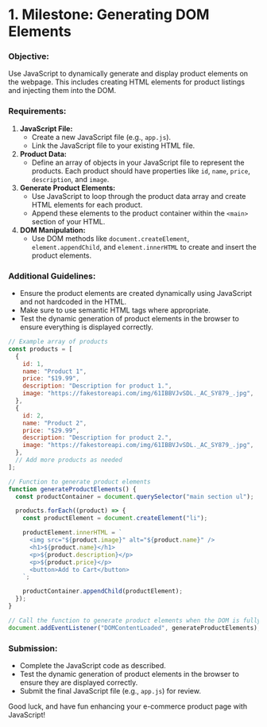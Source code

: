 # 1. Milestone: Generating DOM Elements

### Objective:

Use JavaScript to dynamically generate and display product elements on the webpage. This includes creating HTML elements for product listings and injecting them into the DOM.

### Requirements:

1. **JavaScript File:**
   - Create a new JavaScript file (e.g., `app.js`).
   - Link the JavaScript file to your existing HTML file.
2. **Product Data:**
   - Define an array of objects in your JavaScript file to represent the products. Each product should have properties like `id`, `name`, `price`, `description`, and `image`.
3. **Generate Product Elements:**
   - Use JavaScript to loop through the product data array and create HTML elements for each product.
   - Append these elements to the product container within the `<main>` section of your HTML.
4. **DOM Manipulation:**
   - Use DOM methods like `document.createElement`, `element.appendChild`, and `element.innerHTML` to create and insert the product elements.

### Additional Guidelines:

- Ensure the product elements are created dynamically using JavaScript and not hardcoded in the HTML.
- Make sure to use semantic HTML tags where appropriate.
- Test the dynamic generation of product elements in the browser to ensure everything is displayed correctly.

```jsx
// Example array of products
const products = [
  {
    id: 1,
    name: "Product 1",
    price: "$19.99",
    description: "Description for product 1.",
    image: "https://fakestoreapi.com/img/61IBBVJvSDL._AC_SY879_.jpg",
  },
  {
    id: 2,
    name: "Product 2",
    price: "$29.99",
    description: "Description for product 2.",
    image: "https://fakestoreapi.com/img/61IBBVJvSDL._AC_SY879_.jpg",
  },
  // Add more products as needed
];

// Function to generate product elements
function generateProductElements() {
  const productContainer = document.querySelector("main section ul");

  products.forEach((product) => {
    const productElement = document.createElement("li");

    productElement.innerHTML = `
      <img src="${product.image}" alt="${product.name}" />
      <h1>${product.name}</h1>
      <p>${product.description}</p>
      <p>${product.price}</p>
      <button>Add to Cart</button>
    `;

    productContainer.appendChild(productElement);
  });
}

// Call the function to generate product elements when the DOM is fully loaded
document.addEventListener("DOMContentLoaded", generateProductElements);
```

### Submission:

- Complete the JavaScript code as described.
- Test the dynamic generation of product elements in the browser to ensure they are displayed correctly.
- Submit the final JavaScript file (e.g., `app.js`) for review.

Good luck, and have fun enhancing your e-commerce product page with JavaScript!
